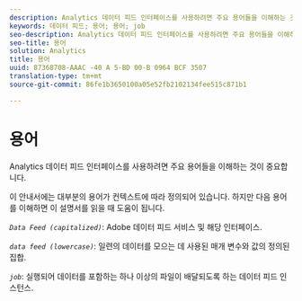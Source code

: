 ```yaml
---
description: Analytics 데이터 피드 인터페이스를 사용하려면 주요 용어들을 이해하는 것이 중요합니다.
keywords: 데이터 피드; 용어; 용어; job
seo-description: Analytics 데이터 피드 인터페이스를 사용하려면 주요 용어들을 이해하는 것이 중요합니다.
seo-title: 용어
solution: Analytics
title: 용어
uuid: 87368708-AAAC -40 A 5-BD 00-B 0964 BCF 3507
translation-type: tm+mt
source-git-commit: 86fe1b3650100a05e52fb2102134fee515c871b1

---
```



# 용어

Analytics 데이터 피드 인터페이스를 사용하려면 주요 용어들을 이해하는 것이 중요합니다.

이 안내서에는 대부분의 용어가 컨텍스트에 따라 정의되어 있습니다. 하지만 다음 용어를 이해하면 이 설명서를 읽을 때 도움이 됩니다.

*`Data Feed (capitalized)`*: Adobe 데이터 피드 서비스 및 해당 인터페이스.

*`data feed (lowercase)`*: 일련의 데이터를 모으는 데 사용된 매개 변수와 값의 정의된 집합.

*`job`*: 실행되어 데이터를 포함하는 하나 이상의 파일이 배달되도록 하는 데이터 피드 인스턴스.
